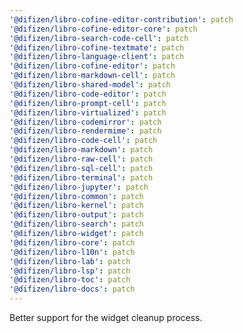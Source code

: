 ```yaml
---
'@difizen/libro-cofine-editor-contribution': patch
'@difizen/libro-cofine-editor-core': patch
'@difizen/libro-search-code-cell': patch
'@difizen/libro-cofine-textmate': patch
'@difizen/libro-language-client': patch
'@difizen/libro-cofine-editor': patch
'@difizen/libro-markdown-cell': patch
'@difizen/libro-shared-model': patch
'@difizen/libro-code-editor': patch
'@difizen/libro-prompt-cell': patch
'@difizen/libro-virtualized': patch
'@difizen/libro-codemirror': patch
'@difizen/libro-rendermime': patch
'@difizen/libro-code-cell': patch
'@difizen/libro-markdown': patch
'@difizen/libro-raw-cell': patch
'@difizen/libro-sql-cell': patch
'@difizen/libro-terminal': patch
'@difizen/libro-jupyter': patch
'@difizen/libro-common': patch
'@difizen/libro-kernel': patch
'@difizen/libro-output': patch
'@difizen/libro-search': patch
'@difizen/libro-widget': patch
'@difizen/libro-core': patch
'@difizen/libro-l10n': patch
'@difizen/libro-lab': patch
'@difizen/libro-lsp': patch
'@difizen/libro-toc': patch
'@difizen/libro-docs': patch
---
```


Better support for the widget cleanup process.
